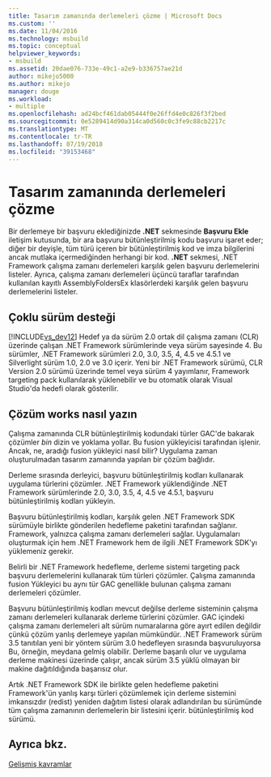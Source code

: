 ```yaml
---
title: Tasarım zamanında derlemeleri çözme | Microsoft Docs
ms.custom: ''
ms.date: 11/04/2016
ms.technology: msbuild
ms.topic: conceptual
helpviewer_keywords:
- msbuild
ms.assetid: 20dae076-733e-49c1-a2e9-b336757ae21d
author: mikejo5000
ms.author: mikejo
manager: douge
ms.workload:
- multiple
ms.openlocfilehash: ad24bcf461dab05444f0e26ffd4e0c826f3f2bed
ms.sourcegitcommit: 0e5289414d90a314ca0d560c0c3fe9c88cb2217c
ms.translationtype: MT
ms.contentlocale: tr-TR
ms.lasthandoff: 07/19/2018
ms.locfileid: "39153468"
---
```

# <a name="resolve-assemblies-at-design-time"></a>Tasarım zamanında derlemeleri çözme
Bir derlemeye bir başvuru eklediğinizde **.NET** sekmesinde **Başvuru Ekle** iletişim kutusunda, bir ara başvuru bütünleştirilmiş kodu başvuru işaret eder; diğer bir deyişle, tüm türü içeren bir bütünleştirilmiş kod ve imza bilgilerini ancak mutlaka içermediğinden herhangi bir kod. **.NET** sekmesi, .NET Framework çalışma zamanı derlemeleri karşılık gelen başvuru derlemelerini listeler. Ayrıca, çalışma zamanı derlemeleri üçüncü taraflar tarafından kullanılan kayıtlı AssemblyFoldersEx klasörlerdeki karşılık gelen başvuru derlemelerini listeler.  
  
## <a name="multi-targeting"></a>Çoklu sürüm desteği  
 [!INCLUDE[vs_dev12](../extensibility/includes/vs_dev12_md.md)] Hedef ya da sürüm 2.0 ortak dil çalışma zamanı (CLR) üzerinde çalışan .NET Framework sürümlerinde veya sürüm sayesinde 4. Bu sürümler, .NET Framework sürümleri 2.0, 3.0, 3.5, 4, 4.5 ve 4.5.1 ve Silverlight sürüm 1.0, 2.0 ve 3.0 içerir. Yeni bir .NET Framework sürümü, CLR Version 2.0 sürümü üzerinde temel veya sürüm 4 yayımlanır, Framework targeting pack kullanılarak yüklenebilir ve bu otomatik olarak Visual Studio'da hedefi olarak gösterilir.  
  
## <a name="how-type-resolution-works"></a>Çözüm works nasıl yazın  
 Çalışma zamanında CLR bütünleştirilmiş kodundaki türler GAC'de bakarak çözümler *bin* dizin ve yoklama yollar. Bu fusion yükleyicisi tarafından işlenir. Ancak, ne, aradığı fusion yükleyici nasıl bilir? Uygulama zaman oluşturulmadan tasarım zamanında yapılan bir çözüm bağlıdır.  
  
 Derleme sırasında derleyici, başvuru bütünleştirilmiş kodları kullanarak uygulama türlerini çözümler. .NET Framework yüklendiğinde .NET Framework sürümlerinde 2.0, 3.0, 3.5, 4, 4.5 ve 4.5.1, başvuru bütünleştirilmiş kodları yükleyin.  
  
 Başvuru bütünleştirilmiş kodları, karşılık gelen .NET Framework SDK sürümüyle birlikte gönderilen hedefleme paketini tarafından sağlanır. Framework, yalnızca çalışma zamanı derlemeleri sağlar. Uygulamaları oluşturmak için hem .NET Framework hem de ilgili .NET Framework SDK'yı yüklemeniz gerekir.  
  
 Belirli bir .NET Framework hedefleme, derleme sistemi targeting pack başvuru derlemelerini kullanarak tüm türleri çözümler. Çalışma zamanında fusion Yükleyici bu aynı tür GAC genellikle bulunan çalışma zamanı derlemeleri çözümler.  
  
 Başvuru bütünleştirilmiş kodları mevcut değilse derleme sisteminin çalışma zamanı derlemeleri kullanarak derleme türlerini çözümler. GAC içindeki çalışma zamanı derlemeleri alt sürüm numaralarına göre ayırt edilen değildir çünkü çözüm yanlış derlemeye yapılan mümkündür. .NET Framework sürüm 3.5 tanıtılan yeni bir yöntem sürüm 3.0 hedefleyen sırasında başvuruluyorsa Bu, örneğin, meydana gelmiş olabilir. Derleme başarılı olur ve uygulama derleme makinesi üzerinde çalışır, ancak sürüm 3.5 yüklü olmayan bir makine dağıtıldığında başarısız olur.  
  
 Artık .NET Framework SDK ile birlikte gelen hedefleme paketini Framework'ün yanlış karşı türleri çözümlemek için derleme sistemini imkansızdır (redist) yeniden dağıtım listesi olarak adlandırılan bu sürümünde tüm çalışma zamanının derlemelerin bir listesini içerir. bütünleştirilmiş kod sürümü.  
  
## <a name="see-also"></a>Ayrıca bkz.  
 [Gelişmiş kavramlar](../msbuild/msbuild-advanced-concepts.md)